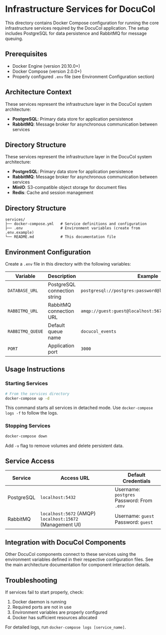 # Infrastructure Services for DocuCol

This directory contains Docker Compose configuration for running the core infrastructure services required by the DocuCol application. The setup includes PostgreSQL for data persistence and RabbitMQ for message queuing.

## Prerequisites

- Docker Engine (version 20.10.0+)
- Docker Compose (version 2.0.0+)
- Properly configured `.env` file (see Environment Configuration section)

## Architecture Context

These services represent the infrastructure layer in the DocuCol system architecture:

- **PostgreSQL**: Primary data store for application persistence
- **RabbitMQ**: Message broker for asynchronous communication between services

## Directory Structure

These services represent the infrastructure layer in the DocuCol system architecture:

- **PostgreSQL**: Primary data store for application persistence
- **RabbitMQ**: Message broker for asynchronous communication between services
- **MinIO**: S3-compatible object storage for document files
- **Redis**: Cache and session management

## Directory Structure
```
services/
├── docker-compose.yml   # Service definitions and configuration
├── .env                 # Environment variables (create from .env.example)
└── README.md            # This documentation file
```

## Environment Configuration

Create a `.env` file in this directory with the following variables:

| Variable | Description | Example |
|----------|-------------|---------|
| `DATABASE_URL` | PostgreSQL connection string | `postgresql://postgres:password@localhost:5432/docucol` |
| `RABBITMQ_URL` | RabbitMQ connection URL | `amqp://guest:guest@localhost:5672/` |
| `RABBITMQ_QUEUE` | Default queue name | `docucol_events` |
| `PORT` | Application port | `3000` |

## Usage Instructions

### Starting Services

```bash
# From the services directory
docker-compose up -d
```

This command starts all services in detached mode. Use `docker-compose logs -f` to follow the logs.

### Stopping Services

```bash
docker-compose down
```

Add `-v` flag to remove volumes and delete persistent data.

## Service Access

| Service | Access URL | Default Credentials |
|---------|------------|---------------------|
| PostgreSQL | `localhost:5432` | Username: `postgres`<br>Password: From `.env` |
| RabbitMQ | `localhost:5672` (AMQP)<br>`localhost:15672` (Management UI) | Username: `guest`<br>Password: `guest` |

## Integration with DocuCol Components

Other DocuCol components connect to these services using the environment variables defined in their respective configuration files. See the main architecture documentation for component interaction details.

## Troubleshooting

If services fail to start properly, check:
1. Docker daemon is running
2. Required ports are not in use
3. Environment variables are properly configured
4. Docker has sufficient resources allocated

For detailed logs, run `docker-compose logs [service_name]`.
